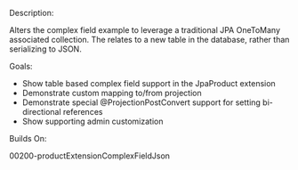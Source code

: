 Description: 

Alters the complex field example to leverage a traditional JPA OneToMany associated collection. The relates to a new table in the database, rather than serializing to JSON.

Goals:

- Show table based complex field support in the JpaProduct extension
- Demonstrate custom mapping to/from projection
- Demonstrate special @ProjectionPostConvert support for setting bi-directional references
- Show supporting admin customization

Builds On:

00200-productExtensionComplexFieldJson

